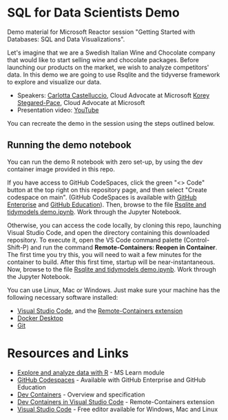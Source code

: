 # SQL for Data Scientists Demo

Demo material for Microsoft Reactor session "Getting Started with Databases: SQL and Data Visualizations".

Let's imagine that we are a Swedish Italian Wine and Chocolate company that would like to start selling wine and chocolate packages. Before launching our products on the market, we wish to analyze competitors' data. In this demo we are going to use Rsqlite and the tidyverse framework to explore and visualize our data.

* Speakers: [Carlotta Castelluccio](https://www.linkedin.com/in/carlotta-castelluccio/), Cloud Advocate at Microsoft
            [Korey Stegared-Pace](https://www.linkedin.com/in/koreypace/), Cloud Advocate at Microsoft
* Presentation video: [YouTube]() 

You can recreate the demo in the session using the steps outlined below.

## Running the demo notebook

You can run the demo R notebook with zero set-up, by using the dev container image provided in this repo.

If you have access to GitHub CodeSpaces, click the green "<> Code" button at the top right on this repository page, and then select "Create codespace on main". (GitHub CodeSpaces is available with [GitHub Enterprise](https://github.com/enterprise?WT.mc_id=academic-70545-cacaste) and [GitHub Education](https://education.github.com/?WT.mc_id=academic-70545-cacaste)). Then, browse to the file [Rsqlite and tidymodels demo.ipynb](Rsqlite%20and%20tidymodels%20demo.ipynb). Work through the Jupyter Notebook.

Otherwise, you can access the code locally, by cloning this repo, launching Visual Studio Code, and open the directory containing this downloaded repository. To execute it, open the VS Code command palette (Control-Shift-P) and run the command **Remote-Containers: Reopen in Container**. The first time you try this, you will need to wait a few minutes for the container to build. After this first time, startup will be near-instantaneous. Now, browse to the file [Rsqlite and tidymodels demo.ipynb](Rsqlite%20and%20tidymodels%20demo.ipynb). Work through the Jupyter Notebook.

You can use Linux, Mac or Windows. Just make sure your machine has the following necessary software installed:
- [Visual Studio Code](https://code.visualstudio.com?WT.mc_id=academic-70545-cacaste), and the [Remote-Containers extension](https://code.visualstudio.com/docs/remote/containers?WT.mc_id=academic-70545-cacaste)
- [Docker Desktop](https://www.docker.com/products/docker-desktop?WT.mc_id=academic-70545-cacaste)
- [Git](https://git-scm.com/downloads?WT.mc_id=academic-70545-cacaste)


# Resources and Links

* [Explore and analyze data with R](https://docs.microsoft.com/en-us/training/modules/explore-analyze-data-with-r) - MS Learn module 
* [GitHub Codespaces](https://github.com/features/codespaces) - Available with GitHub Enterprise and GitHub Education
* [Dev Containers](https://containers.dev/) - Overview and specification
* [Dev Containers in Visual Studio Code](https://marketplace.visualstudio.com/items?itemName=ms-vscode-remote.remote-containers) - Remote-Containers extension 
* [Visual Studio Code](https://code.visualstudio.com/) - Free editor available for Windows, Mac and Linux
